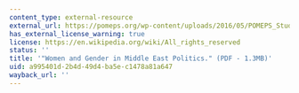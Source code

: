 ```yaml
---
content_type: external-resource
external_url: https://pomeps.org/wp-content/uploads/2016/05/POMEPS_Studies_19_Gender_Web.pdf
has_external_license_warning: true
license: https://en.wikipedia.org/wiki/All_rights_reserved
status: ''
title: '"Women and Gender in Middle East Politics." (PDF - 1.3MB)'
uid: a995401d-2b4d-49d4-ba5e-c1478a81a647
wayback_url: ''
---
```

